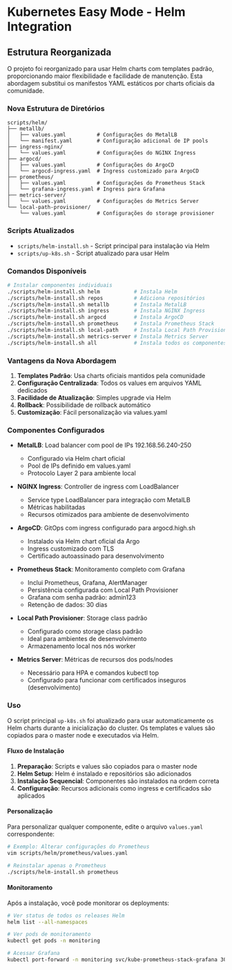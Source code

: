 # Kubernetes Easy Mode - Helm Integration

## Estrutura Reorganizada

O projeto foi reorganizado para usar Helm charts com templates padrão, proporcionando maior flexibilidade e facilidade de manutenção. Esta abordagem substitui os manifestos YAML estáticos por charts oficiais da comunidade.

### Nova Estrutura de Diretórios

```
scripts/helm/
├── metallb/
│   ├── values.yaml          # Configurações do MetalLB
│   └── manifest.yaml        # Configuração adicional de IP pools
├── ingress-nginx/
│   └── values.yaml          # Configurações do NGINX Ingress
├── argocd/
│   ├── values.yaml          # Configurações do ArgoCD
│   └── argocd-ingress.yaml  # Ingress customizado para ArgoCD
├── prometheus/
│   ├── values.yaml          # Configurações do Prometheus Stack
│   └── grafana-ingress.yaml # Ingress para Grafana
├── metrics-server/
│   └── values.yaml          # Configurações do Metrics Server
└── local-path-provisioner/
    └── values.yaml          # Configurações do storage provisioner
```

### Scripts Atualizados

- `scripts/helm-install.sh` - Script principal para instalação via Helm
- `scripts/up-k8s.sh` - Script atualizado para usar Helm

### Comandos Disponíveis

```bash
# Instalar componentes individuais
./scripts/helm-install.sh helm           # Instala Helm
./scripts/helm-install.sh repos          # Adiciona repositórios
./scripts/helm-install.sh metallb        # Instala MetalLB
./scripts/helm-install.sh ingress        # Instala NGINX Ingress
./scripts/helm-install.sh argocd         # Instala ArgoCD
./scripts/helm-install.sh prometheus     # Instala Prometheus Stack
./scripts/helm-install.sh local-path     # Instala Local Path Provisioner
./scripts/helm-install.sh metrics-server # Instala Metrics Server
./scripts/helm-install.sh all            # Instala todos os componentes
```

### Vantagens da Nova Abordagem

1. **Templates Padrão**: Usa charts oficiais mantidos pela comunidade
2. **Configuração Centralizada**: Todos os values em arquivos YAML dedicados
3. **Facilidade de Atualização**: Simples upgrade via Helm
4. **Rollback**: Possibilidade de rollback automático
5. **Customização**: Fácil personalização via values.yaml

### Componentes Configurados

- **MetalLB**: Load balancer com pool de IPs 192.168.56.240-250
  - Configurado via Helm chart oficial
  - Pool de IPs definido em values.yaml
  - Protocolo Layer 2 para ambiente local

- **NGINX Ingress**: Controller de ingress com LoadBalancer
  - Service type LoadBalancer para integração com MetalLB
  - Métricas habilitadas
  - Recursos otimizados para ambiente de desenvolvimento

- **ArgoCD**: GitOps com ingress configurado para argocd.high.sh
  - Instalado via Helm chart oficial da Argo
  - Ingress customizado com TLS
  - Certificado autoassinado para desenvolvimento

- **Prometheus Stack**: Monitoramento completo com Grafana
  - Inclui Prometheus, Grafana, AlertManager
  - Persistência configurada com Local Path Provisioner
  - Grafana com senha padrão: admin123
  - Retenção de dados: 30 dias

- **Local Path Provisioner**: Storage class padrão
  - Configurado como storage class padrão
  - Ideal para ambientes de desenvolvimento
  - Armazenamento local nos nós worker

- **Metrics Server**: Métricas de recursos dos pods/nodes
  - Necessário para HPA e comandos kubectl top
  - Configurado para funcionar com certificados inseguros (desenvolvimento)

### Uso

O script principal `up-k8s.sh` foi atualizado para usar automaticamente os Helm charts durante a inicialização do cluster. Os templates e values são copiados para o master node e executados via Helm.

#### Fluxo de Instalação

1. **Preparação**: Scripts e values são copiados para o master node
2. **Helm Setup**: Helm é instalado e repositórios são adicionados
3. **Instalação Sequencial**: Componentes são instalados na ordem correta
4. **Configuração**: Recursos adicionais como ingress e certificados são aplicados

#### Personalização

Para personalizar qualquer componente, edite o arquivo `values.yaml` correspondente:

```bash
# Exemplo: Alterar configurações do Prometheus
vim scripts/helm/prometheus/values.yaml

# Reinstalar apenas o Prometheus
./scripts/helm-install.sh prometheus
```

#### Monitoramento

Após a instalação, você pode monitorar os deployments:

```bash
# Ver status de todos os releases Helm
helm list --all-namespaces

# Ver pods de monitoramento
kubectl get pods -n monitoring

# Acessar Grafana
kubectl port-forward -n monitoring svc/kube-prometheus-stack-grafana 3000:80
```